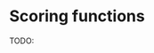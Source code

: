 # Scoring functions

TODO:

<!-- REFERENCES -->

[^zheng2022improving]: Zheng, L., Meng, J., Jiang, K., Lan, H., Wang, Z., Lin, M., ... & Mu, Y. (2022). Improving protein–ligand docking and screening accuracies by incorporating a scoring function correction term. *Briefings in Bioinformatics, 23*(3), bbac051.
[^shen2020machine]: Shen, C., Ding, J., Wang, Z., Cao, D., Ding, X., & Hou, T. (2020). From machine learning to deep learning: Advances in scoring functions for protein–ligand docking. *Wiley Interdisciplinary Reviews: Computational Molecular Science, 10*(1), e1429. DOI: [10.1093/bib/bbac051](https://doi.org/10.1093/bib/bbac051)

